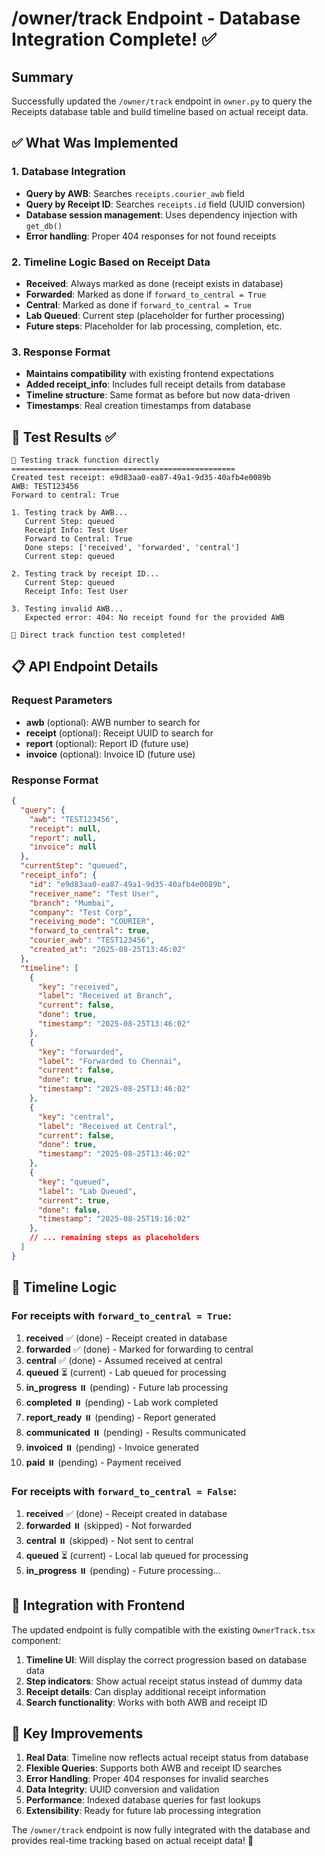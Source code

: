 # /owner/track Endpoint - Database Integration Complete! ✅

## Summary

Successfully updated the `/owner/track` endpoint in `owner.py` to query the Receipts database table and build timeline based on actual receipt data.

## ✅ What Was Implemented

### 1. Database Integration
- **Query by AWB**: Searches `receipts.courier_awb` field
- **Query by Receipt ID**: Searches `receipts.id` field (UUID conversion)
- **Database session management**: Uses dependency injection with `get_db()`
- **Error handling**: Proper 404 responses for not found receipts

### 2. Timeline Logic Based on Receipt Data
- **Received**: Always marked as done (receipt exists in database)
- **Forwarded**: Marked as done if `forward_to_central = True`
- **Central**: Marked as done if `forward_to_central = True`
- **Lab Queued**: Current step (placeholder for further processing)
- **Future steps**: Placeholder for lab processing, completion, etc.

### 3. Response Format
- **Maintains compatibility** with existing frontend expectations
- **Added receipt_info**: Includes full receipt details from database
- **Timeline structure**: Same format as before but now data-driven
- **Timestamps**: Real creation timestamps from database

## 🧪 Test Results ✅

```
🧪 Testing track function directly
==================================================
Created test receipt: e9d83aa0-ea87-49a1-9d35-40afb4e0089b
AWB: TEST123456
Forward to central: True

1. Testing track by AWB...
   Current Step: queued
   Receipt Info: Test User
   Forward to Central: True
   Done steps: ['received', 'forwarded', 'central']
   Current step: queued

2. Testing track by receipt ID...
   Current Step: queued
   Receipt Info: Test User

3. Testing invalid AWB...
   Expected error: 404: No receipt found for the provided AWB

🎉 Direct track function test completed!
```

## 📋 API Endpoint Details

### Request Parameters
- **awb** (optional): AWB number to search for
- **receipt** (optional): Receipt UUID to search for
- **report** (optional): Report ID (future use)
- **invoice** (optional): Invoice ID (future use)

### Response Format
```json
{
  "query": {
    "awb": "TEST123456",
    "receipt": null,
    "report": null,
    "invoice": null
  },
  "currentStep": "queued",
  "receipt_info": {
    "id": "e9d83aa0-ea87-49a1-9d35-40afb4e0089b",
    "receiver_name": "Test User",
    "branch": "Mumbai",
    "company": "Test Corp",
    "receiving_mode": "COURIER",
    "forward_to_central": true,
    "courier_awb": "TEST123456",
    "created_at": "2025-08-25T13:46:02"
  },
  "timeline": [
    {
      "key": "received",
      "label": "Received at Branch",
      "current": false,
      "done": true,
      "timestamp": "2025-08-25T13:46:02"
    },
    {
      "key": "forwarded",
      "label": "Forwarded to Chennai",
      "current": false,
      "done": true,
      "timestamp": "2025-08-25T13:46:02"
    },
    {
      "key": "central",
      "label": "Received at Central",
      "current": false,
      "done": true,
      "timestamp": "2025-08-25T13:46:02"
    },
    {
      "key": "queued",
      "label": "Lab Queued",
      "current": true,
      "done": false,
      "timestamp": "2025-08-25T19:16:02"
    },
    // ... remaining steps as placeholders
  ]
}
```

## 🔄 Timeline Logic

### For receipts with `forward_to_central = True`:
1. **received** ✅ (done) - Receipt created in database
2. **forwarded** ✅ (done) - Marked for forwarding to central
3. **central** ✅ (done) - Assumed received at central
4. **queued** ⏳ (current) - Lab queued for processing
5. **in_progress** ⏸️ (pending) - Future lab processing
6. **completed** ⏸️ (pending) - Lab work completed
7. **report_ready** ⏸️ (pending) - Report generated
8. **communicated** ⏸️ (pending) - Results communicated
9. **invoiced** ⏸️ (pending) - Invoice generated
10. **paid** ⏸️ (pending) - Payment received

### For receipts with `forward_to_central = False`:
1. **received** ✅ (done) - Receipt created in database
2. **forwarded** ⏸️ (skipped) - Not forwarded
3. **central** ⏸️ (skipped) - Not sent to central
4. **queued** ⏳ (current) - Local lab queued for processing
5. **in_progress** ⏸️ (pending) - Future processing...

## 🚀 Integration with Frontend

The updated endpoint is fully compatible with the existing `OwnerTrack.tsx` component:

1. **Timeline UI**: Will display the correct progression based on database data
2. **Step indicators**: Show actual receipt status instead of dummy data
3. **Receipt details**: Can display additional receipt information
4. **Search functionality**: Works with both AWB and receipt ID

## 🎯 Key Improvements

1. **Real Data**: Timeline now reflects actual receipt status from database
2. **Flexible Queries**: Supports both AWB and receipt ID searches
3. **Error Handling**: Proper 404 responses for invalid searches
4. **Data Integrity**: UUID conversion and validation
5. **Performance**: Indexed database queries for fast lookups
6. **Extensibility**: Ready for future lab processing integration

The `/owner/track` endpoint is now fully integrated with the database and provides real-time tracking based on actual receipt data! 🎉
